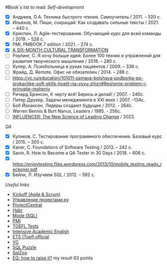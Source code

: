#Book`s list to read:
_Self-development_
* [x] Андреев, О.А. Техника быстрого чтения. Самоучитель / 2011. – 320 с.
* [x] Ильяхов, М. Пиши, сокращай: Как создавать сильные тексты / 2021. – 440 с.
* [x] Криспин, Л. Agile-тестирование. Обучающий курс для всей команды / 2019. – 528 с.
* [x] PMI, PMBOOK 7 edition / 2021. - 274 c.
* [x] [A SIX-MONTH CULTURAL TRANSFORMATION](https://scrumorg-website-prod.s3.amazonaws.com/drupal/2020-04/Penta_April2020-2.pdf)
* [ ] Роулинг, С. Я хочу больше идей. Более 100 техник и упражнений для развития творческого мышления / 2018. – 280 с.
* [ ] Купер, А. Психбольница в руках пациентов / 2009. – 336 с.
* [ ] Фрайд, Д. Remote. Офис не обязателен / 2014. – 288 с.
* [ ] https://vc.ru/education/101011-samaya-bolshaya-podborka-po-prokachke-soft-skills-hvatit-na-vsyu-zhizn#Reshenie-problem-i-prinyatie-resheniy
* [ ] Ричард Брэнсон, К черту всё! Берись и делай! / 2007. - 240c.
* [ ]  Питер Друкер, Задачи менеджмента в XXI веке / 2007. -134с.
* [ ]  Боб Йохансен, Лидеры создают будущее / 2012. - 264c.
* [ ]  Warren Bennis & Burt Nanus, Leaders / 1985. - 256c.
* [ ]  [INFLUENCER: The New Science of Leading Change](https://cdn-3.pdfdrive.to/v1/files/470d861e-1c07-404d-a23f-971497b6c998/download?t=PPTOwaQodW5p6tKSuq2NrPthwQfaKa9g) / 2023. 
  
_QA_
* [x] Куликов, С. Тестирование программного обеспечения. Базовый курс / 2015. – 300 с.
* [x] Kaner, C. Foundations of Software Testing / 2013. – 242 с.
* [x] Savin, R. How to Become a QA Tester in 30 Days / 2018. – 606 с.
* [x] https://enjoytesting.files.wordpress.com/2013/10/mobile_testing_ready_reckoner.pdf
* [x] Бейли, Л. Изучаем SQL / 2012. – 592 с.

_Useful links_
* [Kickoff (Agile & Scrum)](https://kickoff.pmi.org)
* [Управление проектами.ру](https://upravlenie-proektami.ru/)
* [ProjectCentral](https://projectcentral.medium.com/)
* [Habr](https://habr.com)
* [Mode (SQL)](https://mode.com)
* [PMI](https://www.pmi.org)
* [TOEFL Tests](https://magoosh.com)
* [Intensive Academic English](https://elc.georgetown.edu/programs/IELS/intensive-academic-english)
* [ETS (Toefl official](https://www.ets.org/toefl.html)
* [VC](https://vc.ru)
* [SQL Puzzle](https://blog.sqlauthority.com/category/sql-puzzle/)
* [SqlZoo](https://sqlzoo.net/wiki/SQL_Tutorial)
* [EQ: how to raise it?](https://www.mindtools.com/axbwm3m/how-emotionally-intelligent-are-you) my result 63 points
